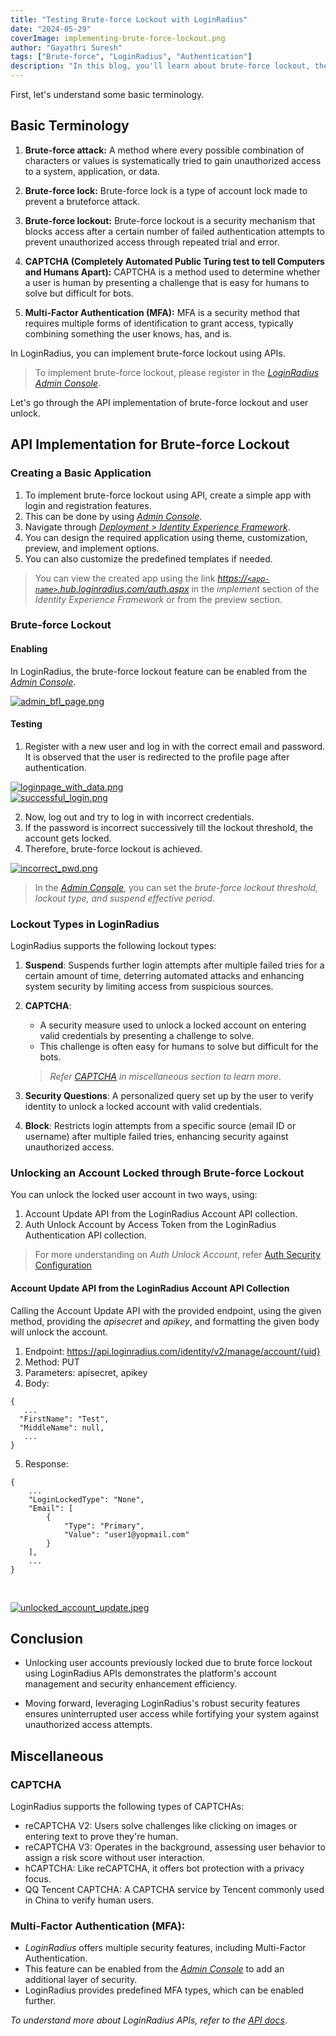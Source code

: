 ```yaml
---
title: "Testing Brute-force Lockout with LoginRadius"
date: "2024-05-29"
coverImage: implementing-brute-force-lockout.png
author: "Gayathri Suresh"
tags: ["Brute-force", "LoginRadius", "Authentication"]
description: "In this blog, you'll learn about brute-force lockout, the creation of a basic app using Identity Experience Framework, and how to unlock a user account using APIs."
---
```


First, let's understand some basic terminology.

## Basic Terminology

1. **Brute-force attack:** A method where every possible combination of characters or values is systematically tried to gain unauthorized access to a system, application, or data.

2. **Brute-force lock:** Brute-force lock is a type of account lock made to prevent a bruteforce attack.

3. **Brute-force lockout:** Brute-force lockout is a security mechanism that blocks access after a certain number of failed authentication attempts to prevent unauthorized access through repeated trial and error.

4. **CAPTCHA (Completely Automated Public Turing test to tell Computers and Humans Apart):** CAPTCHA is a method used to determine whether a user is human by presenting a challenge that is easy for humans to solve but difficult for bots.

5. **Multi-Factor Authentication (MFA):** MFA is a security method that requires multiple forms of identification to grant access, typically combining something the user knows, has, and is.

In LoginRadius, you can implement brute-force lockout using APIs.

> To implement brute-force lockout, please register in the [_LoginRadius Admin Console_](https://admin-console.loginradius.com/dashboard).

Let's go through the API implementation of brute-force lockout and user unlock.

## API Implementation for Brute-force Lockout

### Creating a Basic Application
1. To implement brute-force lockout using API, create a simple app with login and registration features.
2. This can be done by using _[Admin Console](https://admin-console.loginradius.com/deployment/idx)_.
3. Navigate through _[Deployment > Identity Experience Framework](https://devadmin-console.lrinternal.com/deployment/idx)_.
4. You can design the required application using theme, customization, preview, and implement options.
5. You can also customize the predefined templates if needed.

> You can view the created app using the link _[https://`<app-name>`.hub.loginradius.com/auth.aspx](https://`<app-name>`.hub.loginradius.com/auth.aspx)_ in the _implement_ section of the _Identity Experience Framework_ or from the preview section.

### Brute-force Lockout

#### Enabling

In LoginRadius, the brute-force lockout feature can be enabled from the _[Admin Console](https://admin-console.loginradius.com/platform-security/account-protection/auth-security/brute-force-lockout)_.

[![admin_bfl_page.png](assets/admin_bfl_page.png)](assets/admin_bfl_page.png)

#### Testing

1. Register with a new user and log in with the correct email and password. It is observed that the user is redirected to the profile page after authentication.

[![loginpage_with_data.png](assets/loginpage_with_data.png)](assets/loginpage_with_data.png)
<br>
[![successful_login.png](assets/successful_login.png)](assets/successful_login.png)

2. Now, log out and try to log in with incorrect credentials.
3. If the password is incorrect successively till the lockout threshold, the account gets locked. 
4. Therefore, brute-force lockout is achieved.

[![incorrect_pwd.png](assets/incorrect_pwd.png)](assets/incorrect_pwd.png)

> In the _[Admin Console](https://admin-console.loginradius.com/platform-security/account-protection/auth-security/brute-force-lockout)_, you can set the _brute-force lockout threshold, lockout type, and suspend effective period_. 

### Lockout Types in LoginRadius
LoginRadius supports the following lockout types: 

1. __Suspend__: Suspends further login attempts after multiple failed tries for a certain amount of time, deterring automated attacks and enhancing system security by limiting access from suspicious sources.

2. __CAPTCHA__: 
    - A security measure used to unlock a locked account on entering valid credentials by presenting a challenge to solve. 
    - This challenge is often easy for humans to solve but difficult for the bots.

    > _Refer [CAPTCHA](#captcha) in miscellaneous section to learn more_.

3. __Security Questions__: A personalized query set up by the user to verify identity to unlock a locked account with valid credentials.
4. __Block__: Restricts login attempts from a specific source (email ID or username) after multiple failed tries, enhancing security against unauthorized access.

### Unlocking an Account Locked through Brute-force Lockout

You can unlock the locked user account in two ways, using:

1. Account Update API from the LoginRadius Account API collection.
2. Auth Unlock Account by Access Token from the LoginRadius Authentication API collection.

> For more understanding on _Auth Unlock Account_, refer [Auth Security Configuration](https://www.loginradius.com/docs/api/v2/admin-console/platform-security/auth-security-configuration/)

#### Account Update API from the LoginRadius Account API Collection

Calling the Account Update API with the provided endpoint, using the given method, providing the _apisecret_ and _apikey_, and formatting the given body will unlock the account.

1. Endpoint: https://api.loginradius.com/identity/v2/manage/account/{uid}
2. Method: PUT
3. Parameters: apisecret, apikey
4. Body:

```
{
   ...
  "FirstName": "Test",
  "MiddleName": null,
   ...
}
```

5. Response:

```
{
    ...
    "LoginLockedType": "None",
    "Email": [
        {
            "Type": "Primary",
            "Value": "user1@yopmail.com"
        }
    ],
    ...
}
```

<br>

[![unlocked_account_update.jpeg](assets/unlocked_account_update.jpeg)](assets/unlocked_account_update.jpeg)

## Conclusion

- Unlocking user accounts previously locked due to brute force lockout using LoginRadius APIs demonstrates the platform's account management and security enhancement efficiency.

- Moving forward, leveraging LoginRadius's robust security features ensures uninterrupted user access while fortifying your system against unauthorized access attempts.

## Miscellaneous

### CAPTCHA
LoginRadius supports the following types of CAPTCHAs: 

- reCAPTCHA V2: Users solve challenges like clicking on images or entering text to prove they're human.
- reCAPTCHA V3: Operates in the background, assessing user behavior to assign a risk score without user interaction.
- hCAPTCHA: Like reCAPTCHA, it offers bot protection with a privacy focus.
- QQ Tencent CAPTCHA: A CAPTCHA service by Tencent commonly used in China to verify human users.

### Multi-Factor Authentication (MFA): 
- _LoginRadius_ offers multiple security features, including Multi-Factor Authentication. 
- This feature can be enabled from the _[Admin Console](https://admin-console.loginradius.com/dashboard)_ to add an additional layer of security.
- LoginRadius provides predefined MFA types, which can be enabled further.

_To understand more about LoginRadius APIs, refer to the [API docs](https://www.loginradius.com/docs/api/v2/getting-started/introduction/)_.

